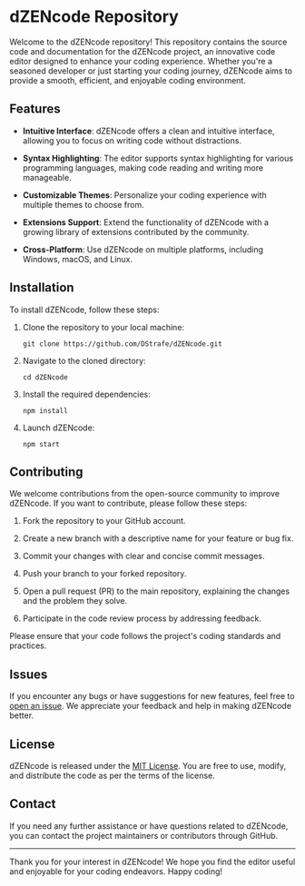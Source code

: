 # dZENcode Repository

Welcome to the dZENcode repository! This repository contains the source code and documentation for the dZENcode project, an innovative code editor designed to enhance your coding experience. Whether you're a seasoned developer or just starting your coding journey, dZENcode aims to provide a smooth, efficient, and enjoyable coding environment.

## Features

- **Intuitive Interface**: dZENcode offers a clean and intuitive interface, allowing you to focus on writing code without distractions.

- **Syntax Highlighting**: The editor supports syntax highlighting for various programming languages, making code reading and writing more manageable.

- **Customizable Themes**: Personalize your coding experience with multiple themes to choose from.

- **Extensions Support**: Extend the functionality of dZENcode with a growing library of extensions contributed by the community.

- **Cross-Platform**: Use dZENcode on multiple platforms, including Windows, macOS, and Linux.

## Installation

To install dZENcode, follow these steps:

1. Clone the repository to your local machine:

   ```
   git clone https://github.com/DStrafe/dZENcode.git
   ```

2. Navigate to the cloned directory:

   ```
   cd dZENcode
   ```

3. Install the required dependencies:

   ```
   npm install
   ```

4. Launch dZENcode:

   ```
   npm start
   ```

## Contributing

We welcome contributions from the open-source community to improve dZENcode. If you want to contribute, please follow these steps:

1. Fork the repository to your GitHub account.

2. Create a new branch with a descriptive name for your feature or bug fix.

3. Commit your changes with clear and concise commit messages.

4. Push your branch to your forked repository.

5. Open a pull request (PR) to the main repository, explaining the changes and the problem they solve.

6. Participate in the code review process by addressing feedback.

Please ensure that your code follows the project's coding standards and practices.

## Issues

If you encounter any bugs or have suggestions for new features, feel free to [open an issue](https://github.com/DStrafe/dZENcode/issues). We appreciate your feedback and help in making dZENcode better.

## License

dZENcode is released under the [MIT License](https://github.com/DStrafe/dZENcode/blob/main/LICENSE). You are free to use, modify, and distribute the code as per the terms of the license.

## Contact

If you need any further assistance or have questions related to dZENcode, you can contact the project maintainers or contributors through GitHub.

---

Thank you for your interest in dZENcode! We hope you find the editor useful and enjoyable for your coding endeavors. Happy coding!

